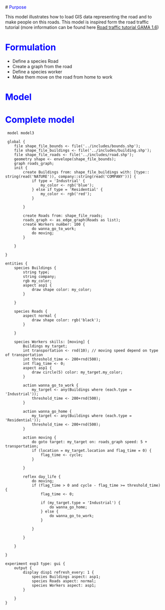 
<br />
# <font color='blue'>Purpose</font>

This model illustrates how to load GIS data representing the road and to make people on this roads. This model is inspired form the road traffic tutorial (more information can be found here [Road traffic tutorial GAMA 1.6](GISTutorialRoadTraffic16.md))

# <font color='blue'>Formulation</font>
  * Define a species Road
  * Create a graph from the road
  * Define a species worker
  * Make them move on the road from home to work

# <font color='blue'>Model</font>




# <font color='blue'>Complete model</font>

```
 model model3
 
 global {
	file shape_file_bounds <- file('../includes/bounds.shp');
	file shape_file_buildings <- file('../includes/building.shp');
	file shape_file_roads <- file('../includes/road.shp');
	geometry shape <- envelope(shape_file_bounds);
	graph roads_graph;
	init {
		create Buildings from: shape_file_buildings with: [type:: string(read('NATURE')), company::string(read('COMPANY'))] {
			if type = 'Industrial' {
				my_color <- rgb('blue');
			} else if type = 'Residential' {
				my_color <- rgb('red');
			}

		}

		create Roads from: shape_file_roads;
		roads_graph <- as_edge_graph(Roads as list);
		create Workers number: 100 {
			do wanna_go_to_work;
			do moving;
		}

	}

}

entities {
	species Buildings {
		string type;
		string company;
		rgb my_color;
		aspect asp1 {
			draw shape color: my_color;
		}
	
	}
	
	species Roads {
		aspect normal {
			draw shape color: rgb('black');
		}
	
	}
	
	species Workers skills: [moving] {
		Buildings my_target;
		int transportation <- rnd(10); // moving speed depend on type of transportation
		int threshold_time <- 200+rnd(500);
		int flag_time <- 0;
		aspect asp1 {
			draw circle(5) color: my_target.my_color;
		}
	
		action wanna_go_to_work {
			my_target <- any(Buildings where (each.type = 'Industrial'));
			threshold_time <- 200+rnd(500);
		}
	
		action wanna_go_home {
			my_target <- any(Buildings where (each.type = 'Residential'));
			threshold_time <- 200+rnd(500);
		}
	
		action moving {
			do goto target: my_target on: roads_graph speed: 5 + transportation;
			if (location = my_target.location and flag_time = 0) {
				flag_time <- cycle;
			}
	
		}
	
		reflex day_life {
			do moving;
			if (flag_time > 0 and cycle - flag_time >= threshold_time) {
				flag_time <- 0;
								
				if (my_target.type = 'Industrial') {
					do wanna_go_home;
				} else {
					do wanna_go_to_work;
				}
	
			}
	
		}
	
	}

}

experiment exp3 type: gui {
	output {
		display disp1 refresh_every: 1 {
			species Buildings aspect: asp1;
			species Roads aspect: normal;
			species Workers aspect: asp1;
		}

	}
}
```